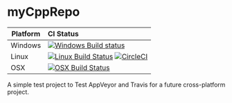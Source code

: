 # myCppRepo

Platform | CI Status
---------|:---------
Windows  | [![Windows Build status](https://ci.appveyor.com/api/projects/status/ng9qlb4swm4gae3n?svg=true)](https://ci.appveyor.com/project/PatSche/mycpprepo)
Linux | [![Linux Build Status](https://travis-ci.org/PatSche/myCppRepo.svg?env=BADGE=linux&label=build&branch=master)](https://travis-ci.org/PatSche/myCppRepo) [![CircleCI](https://circleci.com/gh/PatSche/myCppRepo.svg?style=svg)](https://circleci.com/gh/PatSche/myCppRepo)
OSX      | [![OSX Build Status](https://travis-ci.org/PatSche/myCppRepo.svg?env=BADGE=osx&label=build&branch=master)](https://travis-ci.org/PatSche/myCppRepo)

A simple test project to Test AppVeyor and Travis for a future cross-platform project.
